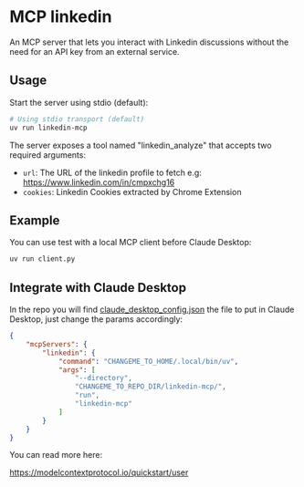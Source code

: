 
# MCP linkedin

An MCP server that lets you interact with Linkedin discussions without the need for an API key from an external service.

## Usage

Start the server using stdio (default):

```bash
# Using stdio transport (default)
uv run linkedin-mcp
```

The server exposes a tool named "linkedin_analyze" that accepts two required arguments:

- `url`: The URL of the linkedin profile to fetch e.g: https://www.linkedin.com/in/cmpxchg16
- `cookies`: Linkedin Cookies extracted by Chrome Extension

## Example

You can use test with a local MCP client before Claude Desktop:

```bash
uv run client.py
```

## Integrate with Claude Desktop

In the repo you will find [claude_desktop_config.json](./claude_desktop_config.json) the file to put in Claude Desktop, just change the params accordingly:

```json
{
    "mcpServers": {
        "linkedin": {
            "command": "CHANGEME_TO_HOME/.local/bin/uv",
            "args": [
                "--directory",
                "CHANGEME_TO_REPO_DIR/linkedin-mcp/",
                "run",
                "linkedin-mcp"
            ]
        }
    }
}
```
You can read more here:

https://modelcontextprotocol.io/quickstart/user

